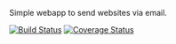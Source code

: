 Simple webapp to send websites via email.

[![Build Status](https://travis-ci.org/MoriTanosuke/pythonproxy.svg?branch=master)](https://travis-ci.org/MoriTanosuke/pythonproxy)
[![Coverage Status](https://coveralls.io/repos/MoriTanosuke/pythonproxy/badge.svg)](https://coveralls.io/r/MoriTanosuke/pythonproxy)

